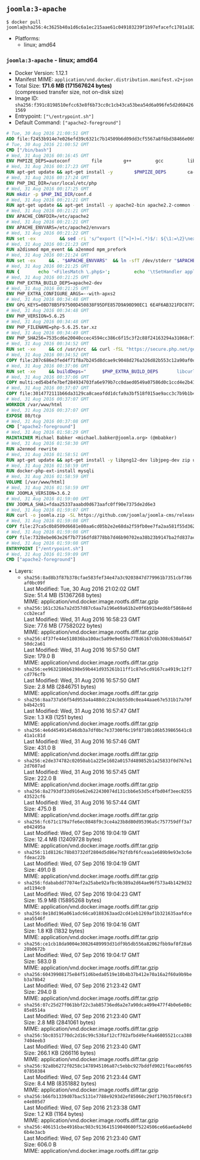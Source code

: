 ## `joomla:3-apache`

```console
$ docker pull joomla@sha256:4c3625b40a1d6c6a1ec215aae61c049103239f1b97efacefc1701a1821c389fa
```

-	Platforms:
	-	linux; amd64

### `joomla:3-apache` - linux; amd64

-	Docker Version: 1.12.1
-	Manifest MIME: `application/vnd.docker.distribution.manifest.v2+json`
-	Total Size: **171.6 MB (171567624 bytes)**  
	(compressed transfer size, not on-disk size)
-	Image ID: `sha256:f391c8198510efcc63e8f6b73cc0c1cb43ca53bea54d6a096fe5d2d604261569`
-	Entrypoint: `["\/entrypoint.sh"]`
-	Default Command: `["apache2-foreground"]`

```dockerfile
# Tue, 30 Aug 2016 21:00:51 GMT
ADD file:f2453b914e7e026efd39c6321c7b14509b6d09dd3cf5567a8f6bd38466e06954 in / 
# Tue, 30 Aug 2016 21:00:52 GMT
CMD ["/bin/bash"]
# Wed, 31 Aug 2016 00:16:45 GMT
ENV PHPIZE_DEPS=autoconf 		file 		g++ 		gcc 		libc-dev 		make 		pkg-config 		re2c
# Wed, 31 Aug 2016 00:17:23 GMT
RUN apt-get update && apt-get install -y 		$PHPIZE_DEPS 		ca-certificates 		curl 		libedit2 		libsqlite3-0 		libxml2 		xz-utils 	--no-install-recommends && rm -r /var/lib/apt/lists/*
# Wed, 31 Aug 2016 00:17:24 GMT
ENV PHP_INI_DIR=/usr/local/etc/php
# Wed, 31 Aug 2016 00:17:25 GMT
RUN mkdir -p $PHP_INI_DIR/conf.d
# Wed, 31 Aug 2016 00:21:21 GMT
RUN apt-get update && apt-get install -y apache2-bin apache2.2-common --no-install-recommends && rm -rf /var/lib/apt/lists/*
# Wed, 31 Aug 2016 00:21:21 GMT
ENV APACHE_CONFDIR=/etc/apache2
# Wed, 31 Aug 2016 00:21:21 GMT
ENV APACHE_ENVVARS=/etc/apache2/envvars
# Wed, 31 Aug 2016 00:21:22 GMT
RUN set -ex 		&& sed -ri 's/^export ([^=]+)=(.*)$/: ${\1:=\2}\nexport \1/' "$APACHE_ENVVARS" 		&& . "$APACHE_ENVVARS" 	&& for dir in 		"$APACHE_LOCK_DIR" 		"$APACHE_RUN_DIR" 		"$APACHE_LOG_DIR" 		/var/www/html 	; do 		rm -rvf "$dir" 		&& mkdir -p "$dir" 		&& chown -R "$APACHE_RUN_USER:$APACHE_RUN_GROUP" "$dir"; 	done
# Wed, 31 Aug 2016 00:21:23 GMT
RUN a2dismod mpm_event && a2enmod mpm_prefork
# Wed, 31 Aug 2016 00:21:24 GMT
RUN set -ex 	&& . "$APACHE_ENVVARS" 	&& ln -sfT /dev/stderr "$APACHE_LOG_DIR/error.log" 	&& ln -sfT /dev/stdout "$APACHE_LOG_DIR/access.log" 	&& ln -sfT /dev/stdout "$APACHE_LOG_DIR/other_vhosts_access.log"
# Wed, 31 Aug 2016 00:21:25 GMT
RUN { 		echo '<FilesMatch \.php$>'; 		echo '\tSetHandler application/x-httpd-php'; 		echo '</FilesMatch>'; 		echo; 		echo 'DirectoryIndex disabled'; 		echo 'DirectoryIndex index.php index.html'; 		echo; 		echo '<Directory /var/www/>'; 		echo '\tOptions -Indexes'; 		echo '\tAllowOverride All'; 		echo '</Directory>'; 	} | tee "$APACHE_CONFDIR/conf-available/docker-php.conf" 	&& a2enconf docker-php
# Wed, 31 Aug 2016 00:21:25 GMT
ENV PHP_EXTRA_BUILD_DEPS=apache2-dev
# Wed, 31 Aug 2016 00:21:25 GMT
ENV PHP_EXTRA_CONFIGURE_ARGS=--with-apxs2
# Wed, 31 Aug 2016 00:34:48 GMT
ENV GPG_KEYS=0BD78B5F97500D450838F95DFE857D9A90D90EC1 6E4F6AB321FDC07F2C332E3AC2BF0BC433CFC8B3
# Wed, 31 Aug 2016 00:34:48 GMT
ENV PHP_VERSION=5.6.25
# Wed, 31 Aug 2016 00:34:48 GMT
ENV PHP_FILENAME=php-5.6.25.tar.xz
# Wed, 31 Aug 2016 00:34:49 GMT
ENV PHP_SHA256=7535cd6e20040ccec4594cc386c6f15c3f2c88f24163294a31068cf7dfe7f644
# Wed, 31 Aug 2016 00:34:52 GMT
RUN set -xe 	&& cd /usr/src 	&& curl -fSL "https://secure.php.net/get/$PHP_FILENAME/from/this/mirror" -o php.tar.xz 	&& echo "$PHP_SHA256 *php.tar.xz" | sha256sum -c - 	&& curl -fSL "https://secure.php.net/get/$PHP_FILENAME.asc/from/this/mirror" -o php.tar.xz.asc 	&& export GNUPGHOME="$(mktemp -d)" 	&& for key in $GPG_KEYS; do 		gpg --keyserver ha.pool.sks-keyservers.net --recv-keys "$key"; 	done 	&& gpg --batch --verify php.tar.xz.asc php.tar.xz 	&& rm -r "$GNUPGHOME"
# Wed, 31 Aug 2016 00:34:52 GMT
COPY file:207c686e3fed4f71f8a7b245d8dcae9c9048d276a326d82b553c12a90af0c0ca in /usr/local/bin/ 
# Wed, 31 Aug 2016 00:37:06 GMT
RUN set -xe 	&& buildDeps=" 		$PHP_EXTRA_BUILD_DEPS 		libcurl4-openssl-dev 		libedit-dev 		libsqlite3-dev 		libssl-dev 		libxml2-dev 	" 	&& apt-get update && apt-get install -y $buildDeps --no-install-recommends && rm -rf /var/lib/apt/lists/* 		&& docker-php-source extract 	&& cd /usr/src/php 	&& ./configure 		--with-config-file-path="$PHP_INI_DIR" 		--with-config-file-scan-dir="$PHP_INI_DIR/conf.d" 				--disable-cgi 				--enable-ftp 		--enable-mbstring 		--enable-mysqlnd 				--with-curl 		--with-libedit 		--with-openssl 		--with-zlib 				$PHP_EXTRA_CONFIGURE_ARGS 	&& make -j"$(nproc)" 	&& make install 	&& { find /usr/local/bin /usr/local/sbin -type f -executable -exec strip --strip-all '{}' + || true; } 	&& make clean 	&& docker-php-source delete 		&& apt-get purge -y --auto-remove -o APT::AutoRemove::RecommendsImportant=false $buildDeps
# Wed, 31 Aug 2016 00:37:06 GMT
COPY multi:ed54b4fe7bef284934703fa6e979b7cc0daed0549a07586d0c1ccd4e2b41884a in /usr/local/bin/ 
# Wed, 31 Aug 2016 00:37:07 GMT
COPY file:3014772111b66da3129ca8caeafdd1dcfa9a3bf518f015ae9acc3c7b9b1b44c9 in /usr/local/bin/ 
# Wed, 31 Aug 2016 00:37:07 GMT
WORKDIR /var/www/html
# Wed, 31 Aug 2016 00:37:07 GMT
EXPOSE 80/tcp
# Wed, 31 Aug 2016 00:37:08 GMT
CMD ["apache2-foreground"]
# Wed, 31 Aug 2016 01:58:29 GMT
MAINTAINER Michael Babker <michael.babker@joomla.org> (@mbabker)
# Wed, 31 Aug 2016 01:58:30 GMT
RUN a2enmod rewrite
# Wed, 31 Aug 2016 01:58:51 GMT
RUN apt-get update && apt-get install -y libpng12-dev libjpeg-dev zip unzip && rm -rf /var/lib/apt/lists/* 	&& docker-php-ext-configure gd --with-png-dir=/usr --with-jpeg-dir=/usr 	&& docker-php-ext-install gd
# Wed, 31 Aug 2016 01:58:59 GMT
RUN docker-php-ext-install mysqli
# Wed, 31 Aug 2016 01:58:59 GMT
VOLUME [/var/www/html]
# Wed, 31 Aug 2016 01:58:59 GMT
ENV JOOMLA_VERSION=3.6.2
# Wed, 31 Aug 2016 01:59:00 GMT
ENV JOOMLA_SHA1=fdaa25337aaabd0d673aafc0ff90e7375de2d6e3
# Wed, 31 Aug 2016 01:59:07 GMT
RUN curl -o joomla.zip -SL https://github.com/joomla/joomla-cms/releases/download/${JOOMLA_VERSION}/Joomla_${JOOMLA_VERSION}-Stable-Full_Package.zip 	&& echo "$JOOMLA_SHA1 *joomla.zip" | sha1sum -c - 	&& mkdir /usr/src/joomla 	&& unzip joomla.zip -d /usr/src/joomla 	&& rm joomla.zip 	&& chown -R www-data:www-data /usr/src/joomla
# Wed, 31 Aug 2016 01:59:08 GMT
COPY file:27ca5c0b8509d6681e80aa6cd05b2e2e68da2f59fb0ee7fa2aa581f55d362b6d in /entrypoint.sh 
# Wed, 31 Aug 2016 01:59:08 GMT
COPY file:7328ebe063e26f7b7716dfd8778bb7d46b90702ea38b23b9147ba2fd837ac2c1 in /makedb.php 
# Wed, 31 Aug 2016 01:59:08 GMT
ENTRYPOINT ["/entrypoint.sh"]
# Wed, 31 Aug 2016 01:59:09 GMT
CMD ["apache2-foreground"]
```

-	Layers:
	-	`sha256:8ad8b3f87b378cfae583fef34e47a3c9203847d779961b7351cbf786af0bc09f`  
		Last Modified: Tue, 30 Aug 2016 21:02:02 GMT  
		Size: 51.4 MB (51367268 bytes)  
		MIME: application/vnd.docker.image.rootfs.diff.tar.gzip
	-	`sha256:161c326a7a2d357d87c6aa7a196e69a61b2e0f6b91b4ed6bf5868e4dccb2ecaf`  
		Last Modified: Wed, 31 Aug 2016 16:58:23 GMT  
		Size: 77.6 MB (77582022 bytes)  
		MIME: application/vnd.docker.image.rootfs.diff.tar.gzip
	-	`sha256:4f37fe44e518036ba100ac5a09e9e658e778d6167c6b308c630ab54750dc2a61`  
		Last Modified: Wed, 31 Aug 2016 16:57:50 GMT  
		Size: 179.0 B  
		MIME: application/vnd.docker.image.rootfs.diff.tar.gzip
	-	`sha256:ee9632186b6198e59b441d935261b11ff1c87e5cd9167ca4919c12f7cd776cfb`  
		Last Modified: Wed, 31 Aug 2016 16:57:50 GMT  
		Size: 2.8 MB (2846751 bytes)  
		MIME: application/vnd.docker.image.rootfs.diff.tar.gzip
	-	`sha256:8aa737a56f54d953a4a488dc224cbb55d0c0ea44aae67e531b17a70fb4b42c91`  
		Last Modified: Wed, 31 Aug 2016 16:57:47 GMT  
		Size: 1.3 KB (1251 bytes)  
		MIME: application/vnd.docker.image.rootfs.diff.tar.gzip
	-	`sha256:4e6d454914546db3a7df0bc7e37300f6c19f8710b1d6b539865641c841a1c81d`  
		Last Modified: Wed, 31 Aug 2016 16:57:46 GMT  
		Size: 431.0 B  
		MIME: application/vnd.docker.image.rootfs.diff.tar.gzip
	-	`sha256:e2de374782c02050ab1a225e1602a0157d489852b1a25833f0d767e12d7607ad`  
		Last Modified: Wed, 31 Aug 2016 16:57:45 GMT  
		Size: 222.0 B  
		MIME: application/vnd.docker.image.rootfs.diff.tar.gzip
	-	`sha256:8a2793df33d916e62e622430074d131cbb6e53d5c4fbd04f3eec825543522cf6`  
		Last Modified: Wed, 31 Aug 2016 16:57:44 GMT  
		Size: 475.0 B  
		MIME: application/vnd.docker.image.rootfs.diff.tar.gzip
	-	`sha256:fc671c179a7fe6ec0848f9c3ce4a23b8d80d95396a5c757759dff3a7e042495a`  
		Last Modified: Wed, 07 Sep 2016 19:04:19 GMT  
		Size: 12.4 MB (12409728 bytes)  
		MIME: application/vnd.docker.image.rootfs.diff.tar.gzip
	-	`sha256:11d8126c78b83732df2804d5d86e792fdbf6fceaa1e689b9e93e3c6efdeac22b`  
		Last Modified: Wed, 07 Sep 2016 19:04:19 GMT  
		Size: 491.0 B  
		MIME: application/vnd.docker.image.rootfs.diff.tar.gzip
	-	`sha256:fdababdd77074ef2a25abe92afbc9b389a2d64ae96f573a4b1429d32ad1194c0`  
		Last Modified: Wed, 07 Sep 2016 19:04:23 GMT  
		Size: 15.9 MB (15895268 bytes)  
		MIME: application/vnd.docker.image.rootfs.diff.tar.gzip
	-	`sha256:8e18d196a061adc66ca0188363aad2cd41eb1269af1b321635aafdceaea5546f`  
		Last Modified: Wed, 07 Sep 2016 19:04:16 GMT  
		Size: 1.8 KB (1832 bytes)  
		MIME: application/vnd.docker.image.rootfs.diff.tar.gzip
	-	`sha256:ce1cb18da9004e30826489993d31df9b5db556a82062fbb9af8f28a628b0672b`  
		Last Modified: Wed, 07 Sep 2016 19:04:17 GMT  
		Size: 583.0 B  
		MIME: application/vnd.docker.image.rootfs.diff.tar.gzip
	-	`sha256:60439908175e84f51d6beda0519e10b4b37b412e70a16a2f60a9b9beb3a78b42`  
		Last Modified: Wed, 07 Sep 2016 21:23:42 GMT  
		Size: 294.0 B  
		MIME: application/vnd.docker.image.rootfs.diff.tar.gzip
	-	`sha256:07c25d27f061bbf22c3ab85736ed6a2e7a90dca499e477f4b0e6e08c85e8514a`  
		Last Modified: Wed, 07 Sep 2016 21:23:40 GMT  
		Size: 2.8 MB (2841061 bytes)  
		MIME: application/vnd.docker.image.rootfs.diff.tar.gzip
	-	`sha256:5bc0351770dc2d16c99c538af12cf702afbd49ef4a46805521cca3887404eeb3`  
		Last Modified: Wed, 07 Sep 2016 21:23:40 GMT  
		Size: 266.1 KB (266116 bytes)  
		MIME: application/vnd.docker.image.rootfs.diff.tar.gzip
	-	`sha256:92a8b6272f0258c1478945106a87c5ebbc927bddfd9021f6ace06f6507850384`  
		Last Modified: Wed, 07 Sep 2016 21:23:44 GMT  
		Size: 8.4 MB (8351882 bytes)  
		MIME: application/vnd.docker.image.rootfs.diff.tar.gzip
	-	`sha256:b66fb1339d07bac5131e7788e9293d2ef85060c29df179b35f00c6f3e4e805d7`  
		Last Modified: Wed, 07 Sep 2016 21:23:38 GMT  
		Size: 1.2 KB (1164 bytes)  
		MIME: application/vnd.docker.image.rootfs.diff.tar.gzip
	-	`sha256:406151cbe4916bac983c913641519040600f5224506ce66ae6ad4e0d6b4e3acb`  
		Last Modified: Wed, 07 Sep 2016 21:23:40 GMT  
		Size: 606.0 B  
		MIME: application/vnd.docker.image.rootfs.diff.tar.gzip
